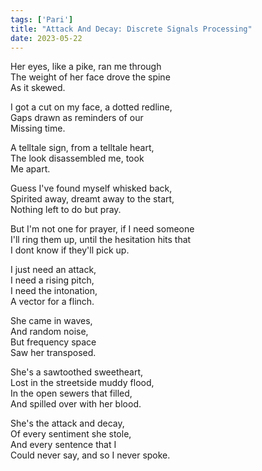```yaml
---
tags: ['Pari']
title: "Attack And Decay: Discrete Signals Processing"
date: 2023-05-22
---
```


Her eyes, like a pike, ran me through  
The weight of her face drove the spine  
As it skewed.

I got a cut on my face, a dotted redline,  
Gaps drawn as reminders of our  
Missing time.

A telltale sign, from a telltale heart,  
The look disassembled me, took  
Me apart.

Guess I've found myself whisked back,  
Spirited away, dreamt away to the start,  
Nothing left to do but pray.

But I'm not one for prayer, if I need someone  
I'll ring them up, until the hesitation hits that  
I dont know if they'll pick up.

I just need an attack,  
I need a rising pitch,  
I need the intonation,  
A vector for a flinch.

She came in waves,  
And random noise,  
But frequency space  
Saw her transposed.

She's a sawtoothed sweetheart,  
Lost in the streetside muddy flood,  
In the open sewers that filled,  
And spilled over with her blood.

She's the attack and decay,  
Of every sentiment she stole,  
And every sentence that I  
Could never say, and so I never spoke.
